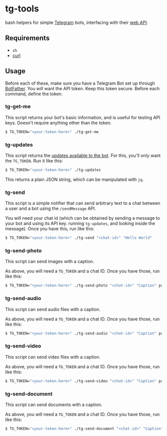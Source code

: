 # tg-tools

bash helpers for simple [Telegram](https://telegram.org) bots, interfacing with
their [web API](https://core.telegram.org/bots).

## Requirements

* `sh`
* [curl](https://curl.se/docs/manpage.html)

## Usage

Before each of these, make sure you have a Telegram Bot set up through
[BotFather](https://t.me/BotFather). You will want the API token. Keep this
token secure. Before each command, define the token.

### tg-get-me

This script returns your bot's basic information, and is useful for testing
API keys. Doesn't require anything other than the token.

```bash
$ TG_TOKEN="<your-token-here>" ./tg-get-me
```

### tg-updates

This script returns the [updates available to the
bot](https://core.telegram.org/bots/api#getting-updates). For this, you'll only
want the `TG_TOKEN`. Run it like this:

```bash
$ TG_TOKEN="<your-token-here>" ./tg-updates
```

This returns a plain JSON string, which can be manipulated with `jq`.

### tg-send

This script is a simple notifier that can send arbitrary text to a chat between
a user and a bot using the `/sendMessage` API.

You will need your chat id (which can be obtained by sending a message
to your bot and using its API key. running `tg-updates`, and looking inside the
message). Once you have this, run like this:

```bash
$ TG_TOKEN="<your-token-here>" ./tg-send "<chat-id>" "Hello World"
```

### tg-send-photo

This script can send images with a caption.

As above, you will need a `TG_TOKEN` and a chat ID.
Once you have those, run like this:

```bash
$ TG_TOKEN="<your-token-here>" ./tg-send-photo "<chat-id>" "Caption" path/to/image.jpeg
```

### tg-send-audio

This script can send audio files with a caption.

As above, you will need a `TG_TOKEN` and a chat ID.
Once you have those, run like this:

```bash
$ TG_TOKEN="<your-token-here>" ./tg-send-audio "<chat-id>" "Caption" path/to/audio.mp3
```

### tg-send-video

This script can send video files with a caption.

As above, you will need a `TG_TOKEN` and a chat ID.
Once you have those, run like this:

```bash
$ TG_TOKEN="<your-token-here>" ./tg-send-video "<chat-id>" "Caption" path/to/video.mp4
```

### tg-send-document

This script can send documents with a caption.

As above, you will need a `TG_TOKEN` and a chat ID.
Once you have those, run like this:

```bash
$ TG_TOKEN="<your-token-here>" ./tg-send-document "<chat-id>" "Caption" path/to/document.pdf
```
